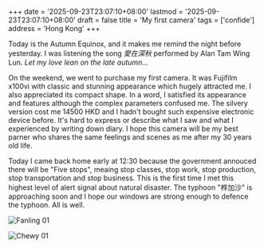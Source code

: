 +++
date = '2025-09-23T23:07:10+08:00'
lastmod = '2025-09-23T23:07:10+08:00'
draft = false
title = 'My first camera'
tags = ['confide']
address = 'Hong Kong'
+++

Today is the Autumn Equinox, and it makes me remind the night before yesterday. I was listening the song *愛在深秋* performed by Alan Tam Wing Lun. *Let my love lean on the late autumn...*

On the weekend, we went to purchase my first camera. It was Fujifilm x100vi with classic and stunning appearance which hugely attracted me. I also appreciated its compact shape. In a word, I satisfied its appearance and features although the complex parameters confused me. The silvery version cost me 14500 HKD and I hadn't bought such expensive electronic device before. It's hard to express or describe what I saw and what I experienced by writing down diary. I hope this camera will be my best parner who shares the same feelings and scenes as me after my 30 years old life.

Today I came back home early at 12:30 because the government annouced there will be "Five stops", meaing stop classes, stop work, stop production, stop transportation and stop business. This is the first time I met this highest level of alert signal about natural disaster. The typhoon "桦加沙" is approaching soon and I hope our windows are strong enough to defence the typhoon. All is well.

![Fanling 01](https://yekaihongxue.oss-cn-hongkong.aliyuncs.com/wp-content/uploads/2025/09/DSCF0026.JPG)

![Chewy 01](https://yekaihongxue.oss-cn-hongkong.aliyuncs.com/wp-content/uploads/2025/09/DSCF0031.JPG)